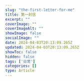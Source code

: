 ```yaml
---
slug: "the-first-letter-for-me"
title: 第一封信
excerpt: ""
coverImage: ""
coverImageAlt: ""
showImage: false
socialImage: ""
date: 2024-04-03T20:13:09.265Z
updated: 2024-04-03T20:13:09.265Z
showToc: false
hidden: false
tags: ['日常']
categories: []
type: Article
---
```

